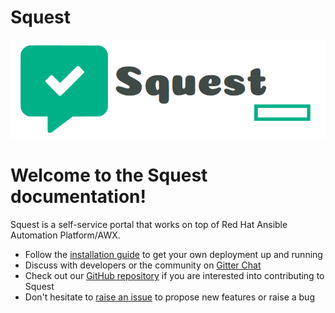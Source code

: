 # Squest

<p align="center">
    <img src="images/squest_full_logo.png">
</p>

# Welcome to the Squest documentation!

Squest is a self-service portal that works on top of Red Hat Ansible Automation Platform/AWX.

- Follow the [installation guide](getting_started.md) to get your own deployment up and running
- Discuss with developers or the community on [Gitter Chat](https://app.gitter.im/#/room/#HewlettPackard_squest:gitter.im)
- Check out our [GitHub repository](https://github.com/HewlettPackard/squest) if you are interested into contributing to Squest
- Don't hesitate to [raise an issue](https://github.com/HewlettPackard/squest/issues) to propose new features or raise a bug
